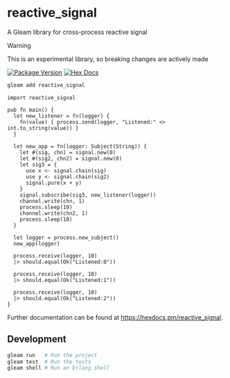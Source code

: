 # reactive_signal

A Gleam library for cross-process reactive signal

> [!WARNING]
> This is an experimental library, so breaking changes are actively made

[![Package Version](https://img.shields.io/hexpm/v/reactive_signal)](https://hex.pm/packages/reactive_signal)
[![Hex Docs](https://img.shields.io/badge/hex-docs-ffaff3)](https://hexdocs.pm/reactive_signal/)

```sh
gleam add reactive_signal
```

```gleam
import reactive_signal

pub fn main() {
  let new_listener = fn(logger) {
    fn(value) { process.send(logger, "Listened:" <> int.to_string(value)) }
  }

  let new_app = fn(logger: Subject(String)) {
    let #(sig, chn) = signal.new(0)
    let #(sig2, chn2) = signal.new(0)
    let sig3 = {
      use x <- signal.chain(sig)
      use y <- signal.chain(sig2)
      signal.pure(x + y)
    }
    signal.subscribe(sig3, new_listener(logger))
    channel.write(chn, 1)
    process.sleep(10)
    channel.write(chn2, 1)
    process.sleep(10)
  }

  let logger = process.new_subject()
  new_app(logger)

  process.receive(logger, 10)
  |> should.equal(Ok("Listened:0"))

  process.receive(logger, 10)
  |> should.equal(Ok("Listened:1"))

  process.receive(logger, 10)
  |> should.equal(Ok("Listened:2"))
}
```

Further documentation can be found at <https://hexdocs.pm/reactive_signal>.

## Development

```sh
gleam run   # Run the project
gleam test  # Run the tests
gleam shell # Run an Erlang shell
```
